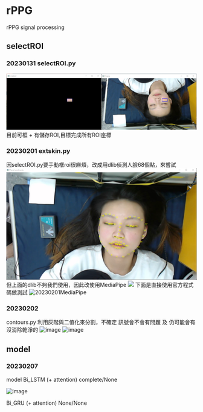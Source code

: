 # rPPG
rPPG signal processing

## selectROI
### 20230131 selectROI.py
![](https://github.com/ZiRu11102165/rPPG/blob/main/picture/selectROI_20230131.png)
目前可框 + 有儲存ROI,目標完成所有ROI座標
### 20230201 extskin.py
因selectROI.py要手動框roi很麻煩，改成用dlib偵測人臉68個點，來嘗試
![](https://github.com/ZiRu11102165/rPPG/blob/main/picture/20230201.png)
但上面的dlib不夠我們使用，因此改使用MediaPipe
![](https://raw.githubusercontent.com/google/mediapipe/master/mediapipe/modules/face_geometry/data/canonical_face_model_uv_visualization.png)
下面是直接使用官方程式碼做測試
![20230201MediaPipe](https://user-images.githubusercontent.com/124028666/215977076-c555d452-f077-4900-a6f5-45e2a3599d26.png)
### 20230202 
contours.py 利用灰階與二值化來分割，不確定 訊號會不會有問題 及 仍可能會有沒消除乾淨的 
![image](https://user-images.githubusercontent.com/124028666/216247004-8ca3e855-294d-46cc-bef3-0263bffdb39e.png)
![image](https://user-images.githubusercontent.com/124028666/216502841-c2cc3e98-1bca-420d-898e-c51d19ceddb1.png)

## model
### 20230207
model 
Bi_LSTM (+ attention) complete/None

![image](https://user-images.githubusercontent.com/124028666/217289423-39cf2633-7f0b-4264-a8f9-6e9dbbc10c91.png)

Bi_GRU  (+ attention)  None/None
